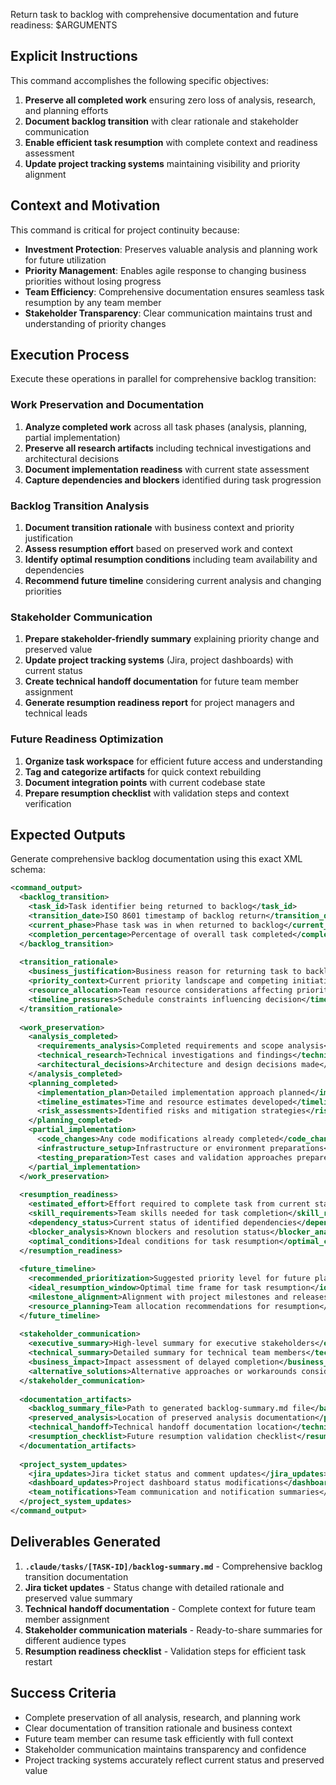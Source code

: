 Return task to backlog with comprehensive documentation and future readiness: $ARGUMENTS

## Explicit Instructions

This command accomplishes the following specific objectives:

1. **Preserve all completed work** ensuring zero loss of analysis, research, and planning efforts
2. **Document backlog transition** with clear rationale and stakeholder communication
3. **Enable efficient task resumption** with complete context and readiness assessment
4. **Update project tracking systems** maintaining visibility and priority alignment

## Context and Motivation

This command is critical for project continuity because:

- **Investment Protection**: Preserves valuable analysis and planning work for future utilization
- **Priority Management**: Enables agile response to changing business priorities without losing progress
- **Team Efficiency**: Comprehensive documentation ensures seamless task resumption by any team member
- **Stakeholder Transparency**: Clear communication maintains trust and understanding of priority changes

## Execution Process

Execute these operations in parallel for comprehensive backlog transition:

### Work Preservation and Documentation

1. **Analyze completed work** across all task phases (analysis, planning, partial implementation)
2. **Preserve all research artifacts** including technical investigations and architectural decisions
3. **Document implementation readiness** with current state assessment
4. **Capture dependencies and blockers** identified during task progression

### Backlog Transition Analysis

1. **Document transition rationale** with business context and priority justification
2. **Assess resumption effort** based on preserved work and context
3. **Identify optimal resumption conditions** including team availability and dependencies
4. **Recommend future timeline** considering current analysis and changing priorities

### Stakeholder Communication

1. **Prepare stakeholder-friendly summary** explaining priority change and preserved value
2. **Update project tracking systems** (Jira, project dashboards) with current status
3. **Create technical handoff documentation** for future team member assignment
4. **Generate resumption readiness report** for project managers and technical leads

### Future Readiness Optimization

1. **Organize task workspace** for efficient future access and understanding
2. **Tag and categorize artifacts** for quick context rebuilding
3. **Document integration points** with current codebase state
4. **Prepare resumption checklist** with validation steps and context verification

## Expected Outputs

Generate comprehensive backlog documentation using this exact XML schema:

```xml
<command_output>
  <backlog_transition>
    <task_id>Task identifier being returned to backlog</task_id>
    <transition_date>ISO 8601 timestamp of backlog return</transition_date>
    <current_phase>Phase task was in when returned to backlog</current_phase>
    <completion_percentage>Percentage of overall task completed</completion_percentage>
  </backlog_transition>
  
  <transition_rationale>
    <business_justification>Business reason for returning task to backlog</business_justification>
    <priority_context>Current priority landscape and competing initiatives</priority_context>
    <resource_allocation>Team resource considerations affecting priority</resource_allocation>
    <timeline_pressures>Schedule constraints influencing decision</timeline_pressures>
  </transition_rationale>
  
  <work_preservation>
    <analysis_completed>
      <requirements_analysis>Completed requirements and scope analysis</requirements_analysis>
      <technical_research>Technical investigations and findings</technical_research>
      <architectural_decisions>Architecture and design decisions made</architectural_decisions>
    </analysis_completed>
    <planning_completed>
      <implementation_plan>Detailed implementation approach planned</implementation_plan>
      <timeline_estimates>Time and resource estimates developed</timeline_estimates>
      <risk_assessments>Identified risks and mitigation strategies</risk_assessments>
    </planning_completed>
    <partial_implementation>
      <code_changes>Any code modifications already completed</code_changes>
      <infrastructure_setup>Infrastructure or environment preparations</infrastructure_setup>
      <testing_preparation>Test cases and validation approaches prepared</testing_preparation>
    </partial_implementation>
  </work_preservation>
  
  <resumption_readiness>
    <estimated_effort>Effort required to complete task from current state</estimated_effort>
    <skill_requirements>Team skills needed for task completion</skill_requirements>
    <dependency_status>Current status of identified dependencies</dependency_status>
    <blocker_analysis>Known blockers and resolution status</blocker_analysis>
    <optimal_conditions>Ideal conditions for task resumption</optimal_conditions>
  </resumption_readiness>
  
  <future_timeline>
    <recommended_prioritization>Suggested priority level for future planning</recommended_prioritization>
    <ideal_resumption_window>Optimal time frame for task resumption</ideal_resumption_window>
    <milestone_alignment>Alignment with project milestones and releases</milestone_alignment>
    <resource_planning>Team allocation recommendations for resumption</resource_planning>
  </future_timeline>
  
  <stakeholder_communication>
    <executive_summary>High-level summary for executive stakeholders</executive_summary>
    <technical_summary>Detailed summary for technical team members</technical_summary>
    <business_impact>Impact assessment of delayed completion</business_impact>
    <alternative_solutions>Alternative approaches or workarounds considered</alternative_solutions>
  </stakeholder_communication>
  
  <documentation_artifacts>
    <backlog_summary_file>Path to generated backlog-summary.md file</backlog_summary_file>
    <preserved_analysis>Location of preserved analysis documentation</preserved_analysis>
    <technical_handoff>Technical handoff documentation location</technical_handoff>
    <resumption_checklist>Future resumption validation checklist</resumption_checklist>
  </documentation_artifacts>
  
  <project_system_updates>
    <jira_updates>Jira ticket status and comment updates</jira_updates>
    <dashboard_updates>Project dashboard status modifications</dashboard_updates>
    <team_notifications>Team communication and notification summaries</team_notifications>
  </project_system_updates>
</command_output>
```

## Deliverables Generated

1. **`.claude/tasks/[TASK-ID]/backlog-summary.md`** - Comprehensive backlog transition documentation
2. **Jira ticket updates** - Status change with detailed rationale and preserved value summary
3. **Technical handoff documentation** - Complete context for future team member assignment
4. **Stakeholder communication materials** - Ready-to-share summaries for different audience types
5. **Resumption readiness checklist** - Validation steps for efficient task restart

## Success Criteria

- Complete preservation of all analysis, research, and planning work
- Clear documentation of transition rationale and business context
- Future team member can resume task efficiently with full context
- Stakeholder communication maintains transparency and confidence
- Project tracking systems accurately reflect current status and preserved value

